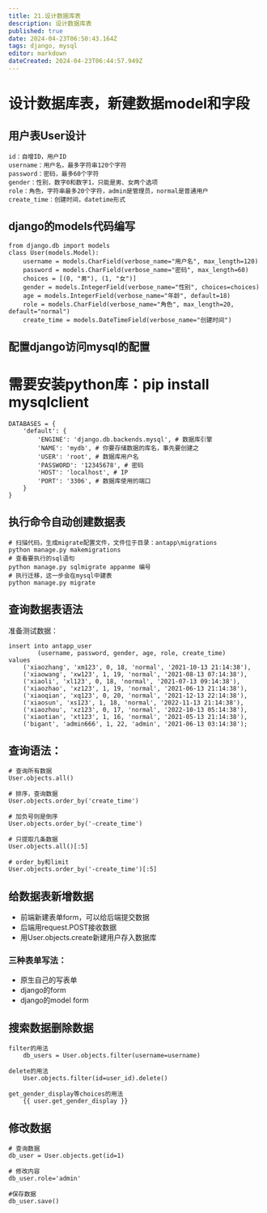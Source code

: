 ```yaml
---
title: 21.设计数据库表
description: 设计数据库表
published: true
date: 2024-04-23T06:50:43.164Z
tags: django, mysql
editor: markdown
dateCreated: 2024-04-23T06:44:57.949Z
---
```


# 设计数据库表，新建数据model和字段
## 用户表User设计
```
id：自增ID，用户ID
username：用户名，最多字符串120个字符
password：密码，最多60个字符
gender：性别，数字0和数字1，只能是男、女两个选项
role：角色，字符串最多20个字符，admin是管理员，normal是普通用户
create_time：创建时间，datetime形式
```
## django的models代码编写
```
from django.db import models
class User(models.Model):
    username = models.CharField(verbose_name="用户名", max_length=120)
    password = models.CharField(verbose_name="密码", max_length=60)
    choices = [(0, "男"), (1, "女")]
    gender = models.IntegerField(verbose_name="性别", choices=choices)
    age = models.IntegerField(verbose_name="年龄", default=18)
    role = models.CharField(verbose_name="角色", max_length=20, default="normal")
    create_time = models.DateTimeField(verbose_name="创建时间")
```

## 配置django访问mysql的配置
# 需要安装python库：pip install mysqlclient
```
DATABASES = {
    'default': {
        'ENGINE': 'django.db.backends.mysql', # 数据库引擎
        'NAME': 'mydb', # 你要存储数据的库名，事先要创建之
        'USER': 'root', # 数据库用户名
        'PASSWORD': '12345678', # 密码
        'HOST': 'localhost', # IP
        'PORT': '3306', # 数据库使用的端口
    }
}
```

## 执行命令自动创建数据表
```
# 扫描代码，生成migrate配置文件，文件位于目录：antapp\migrations
python manage.py makemigrations
# 查看要执行的sql语句
python manage.py sqlmigrate appanme 编号
# 执行迁移，这一步会在mysql中建表
python manage.py migrate
```

## 查询数据表语法
准备测试数据：
```
insert into antapp_user
		(username, password, gender, age, role, create_time)
values
    ('xiaozhang', 'xm123', 0, 18, 'normal', '2021-10-13 21:14:38'),
    ('xiaowang', 'xw123', 1, 19, 'normal', '2021-08-13 07:14:38'),
    ('xiaoli', 'xl123', 0, 18, 'normal', '2021-07-13 09:14:38'),
    ('xiaozhao', 'xz123', 1, 19, 'normal', '2021-06-13 21:14:38'),
    ('xiaoqian', 'xq123', 0, 20, 'normal', '2021-12-13 22:14:38'),
    ('xiaosun', 'xs123', 1, 18, 'normal', '2022-11-13 21:14:38'),
    ('xiaozhou', 'xz123', 0, 17, 'normal', '2022-10-13 05:14:38'),
    ('xiaotian', 'xt123', 1, 16, 'normal', '2021-05-13 21:14:38'),
    ('bigant', 'admin666', 1, 22, 'admin', '2021-06-13 03:14:38');
```

## 查询语法：
```
# 查询所有数据
User.objects.all()

# 排序，查询数据
User.objects.order_by('create_time')

# 加负号则是倒序
User.objects.order_by('-create_time')

# 只提取几条数据
User.objects.all()[:5]

# order_by和limit
User.objects.order_by('-create_time')[:5]
```

## 给数据表新增数据
* 前端新建表单form，可以给后端提交数据
* 后端用request.POST接收数据
* 用User.objects.create新建用户存入数据库

### 三种表单写法：
* 原生自己的写表单
* django的form
* django的model form

## 搜索数据删除数据
```
filter的用法
	db_users = User.objects.filter(username=username)
  
delete的用法
	User.objects.filter(id=user_id).delete()
  
get_gender_display等choices的用法
	{{ user.get_gender_display }}
```

## 修改数据
```
# 查询数据
db_user = User.objects.get(id=1)

# 修改内容
db_user.role='admin'

#保存数据
db_user.save()
```









